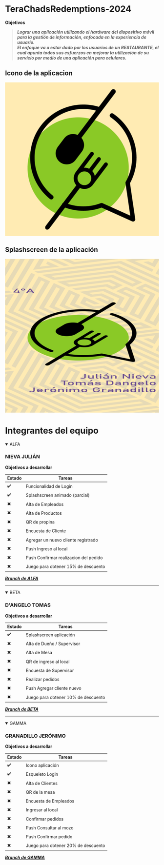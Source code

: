 # TeraChadsRedemptions-2024


**Objetivos**

> ***Lograr una aplicación utilizando el hardware del dispositivo móvil para la gestión de información, enfocada en la experiencia de usuario.***<br>
> ***El enfoque va a estar dado por los usuarios de un RESTAURANTE, el cual apunta todos sus esfuerzos en mejorar la utilización de su servicio por medio de una aplicación para celulares.***

## Icono de la aplicacion
![Icono app][icono-app]

[icono-app]: ./src/assets/imagenes/icon.png

## Splashscreen de la aplicación
![Splashscreen][splash-app]

[splash-app]: ./resources/splash.png


# Integrantes del equipo

<details open>

<summary>ALFA</summary>

### NIEVA JULIÁN

**Objetivos a desarrollar**

| Estado|    Tareas              |
| ----- |   -------              |
|   ✔️ | Funcionalidad de Login |
|   ✔️ | Splashscreen animado (parcial)|
|   ✖️ | Alta de Empleados |
|   ✖️ | Alta de Productos|
|   ✖️ | QR de propina|
|   ✖️ | Encuesta de Cliente|
|   ✖️ | Agregar un nuevo cliente registrado|
|   ✖️ |  Push Ingreso al local|
|   ✖️ |  Push Confirmar realizacion del pedido|
|   ✖️ |  Juego para obtener 15% de descuento|  

***[Branch de ALFA](https://github.com/JulianNieva/TeraChadsRedemptions-2024/tree/alfa)***

</details>

-----

<details open>

<summary>BETA</summary>

### D'ANGELO TOMAS

**Objetivos a desarrollar**

| Estado|    Tareas              |
| ----- |   -------              |
|   ✔️ | Splashscreen aplicación     |
|   ✖️ | Alta de Dueño / Supervisor |
|   ✖️ | Alta de Mesa|
|   ✖️ | QR de ingreso al local|
|   ✖️ | Encuesta de Supervisor|
|   ✖️ | Realizar pedidos|
|   ✖️ |  Push Agregar cliente nuevo|
|   ✖️ |  Juego para obtener 10% de descuento|  

***[Branch de BETA](https://github.com/JulianNieva/TeraChadsRedemptions-2024/tree/beta)***

</details>

-----

<details open>

<summary>GAMMA</summary>

### GRANADILLO JERÓNIMO

**Objetivos a desarrollar**

| Estado|    Tareas              |
| ----- |   -------              |
|   ✔️ | Icono aplicación      |
|   ✔️ | Esqueleto Login      |
|   ✖️ | Alta de Clientes |
|   ✖️ | QR de la mesa|
|   ✖️ | Encuesta de Empleados|
|   ✖️ | Ingresar al local|
|   ✖️ | Confirmar pedidos|
|   ✖️ |  Push Consultar al mozo|
|   ✖️ |  Push Confirmar pedido|
|   ✖️ |  Juego para obtener 20% de descuento|  

***[Branch de GAMMA](https://github.com/JulianNieva/TeraChadsRedemptions-2024/tree/gamma)***

</details>